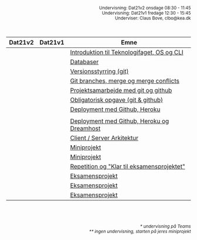 <script src="https://code.jquery.com/jquery-3.2.1.min.js"></script>
<script src="script.js"></script>

<div style="text-align:right"><small>
Undervisning: Dat21v2 onsdage 08:30 - 11:45 <br>    
Undervisning: Dat21v1 fredage 12:30 - 15:45 <br>    
Underviser: Claus Bove, clbo@kea.dk <br>
<br><br>
</small>  
</div>

| Dat21v2 | Dat21v1 | Emne | 
|:---|:---| --- |
||| [Introduktion til Teknologifaget, OS og CLI ](1.md)|
||| [Databaser](2.md)|
||| [Versionsstyrring (git)](3.md)|
||| [Git branches, merge og merge conflicts](4.md)|
||| [Projektsamarbejde med git og github](5.md)|
||| [Obligatorisk opgave (git & github)](6.md)|
||| [Deployment med Github, Heroku ](7.md)|
||| | 
||| [Deployment med Github, Heroku og Dreamhost](9.md)|
||| [Client / Server Arkitektur](10.md) |
||| [Miniprojekt](11.md)|
||| [Miniprojekt](11.md)|
||| [Repetition og "Klar til eksamensprojektet"](12.md)|
||| [Eksamensprojekt](13-16.md)|
||| [Eksamensprojekt](13-16.md)|
||| [Eksamensprojekt](13-16.md)|

<br><br>
<div style='text-align:right'><i><small>* undervisning på Teams</small></i></div>
<div style='text-align:right'><i><small>** ingen undervisning, starten på jeres miniprojekt</small></i></div>

<script>  
var dates = [
	{dat21v2: '25/08', dat21v1: '27/08'},
	{dat21v2: '01/09', dat21v1:'03/09' },
	{dat21v2: '08/09*', dat21v1:'10/09' },
	{dat21v2: '15/09', dat21v1:'17/09' 	},
	{dat21v2: '22/09*', dat21v1:'24/09'},
	{dat21v2: '29/09', dat21v1:'01/10'  },
	{dat21v2: '06/10*', dat21v1:'08/10'  },
	{dat21v2: '13/10', dat21v1:'15/10' },

	{dat21v2:'20/10*', dat21v1:'22/10' },

	{dat21v2:'27/10', dat21v1:'29/10'},
	{dat21v2:'03/11**', dat21v1:'05/11'},
	{dat21v2:'10/11', dat21v1:'12/11'},
	{dat21v2:'17/11*', dat21v1:'19/11'},
	{dat21v2:'24/11', dat21v1:'26/11'},
	{dat21v2:'01/12*', dat21v1:'03/12' },
	{dat21v2:'08/12', dat21v1:'10/12'},

]
var table = document.getElementsByTagName("table");  
var tbody = document.getElementsByTagName("tbody")
var rows = document.getElementsByTagName("tr");  
for(i = 1; i < rows.length; i++){  
  var tds = rows[i].getElementsByTagName("td"); 
  tds[0].innerHTML= dates[i-1].dat21v2; 
  tds[1].innerHTML= dates[i-1].dat21v1;
}
/*
var section = document.getElementById('downloads');
console.log(section)
var ar = section.getElementsByTagName("a");

for (i = 0; i < ar.length; ++i)
   ar[i].style.display = "none";
*/

</script>
